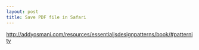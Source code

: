 ```yaml
---
layout: post
title: Save PDF file in Safari
---
```


http://addyosmani.com/resources/essentialjsdesignpatterns/book/#patternity

